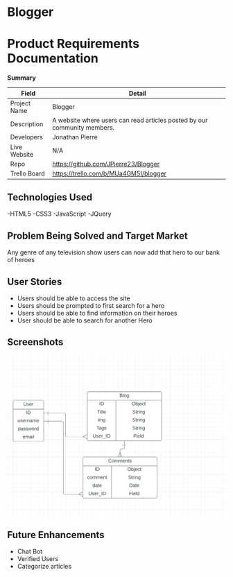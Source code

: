 # Blogger

# Product Requirements Documentation

**Summary**

| Field | Detail |
|--------|-----|
| Project Name | Blogger |
| Description | A website where users can read articles posted by our community members. |
| Developers | Jonathan Pierre |
| Live Website | N/A|
| Repo | https://github.com/JPierre23/Blogger |
| Trello Board | https://trello.com/b/MUa4GM5I/blogger |

## Technologies Used
-HTML5
-CSS3
-JavaScript
-JQuery

## Problem Being Solved and Target Market
Any genre of any television show users can now add that hero to our bank of heroes

## User Stories
- Users should be able to access the site
- Users should be prompted to first search for a hero
- Users should be able to find information on their heroes
- User should be able to search for another Hero

## Screenshots

![Blogger ERD](./ERD.jpeg)


## Future Enhancements
- Chat Bot
- Verified Users
- Categorize articles